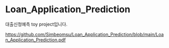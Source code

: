 # Loan_Application_Prediction
대출신청예측 toy project입니다.

https://github.com/Simbeomsu/Loan_Application_Prediction/blob/main/Loan_Application_Prediction.pdf
